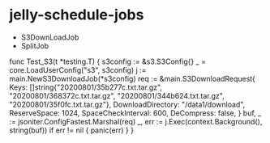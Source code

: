 # jelly-schedule-jobs

- S3DownLoadJob
- SplitJob





func Test_S3(t *testing.T) {
	s3config := &s3.S3Config{}
	_ = core.LoadUserConfig("s3", s3config)
	j := main.NewS3DownloadJob(*s3config)
	req := &main.S3DownloadRequest{
		Keys: []string{"20200801/35b277c.txt.tar.gz",
			"20200801/368372c.txt.tar.gz",
			"20200801/344b624.txt.tar.gz",
			"20200801/35f0fc.txt.tar.gz"},
		DownloadDirectory:  "/data1/download",
		ReserveSpace:       1024,
		SpaceCheckInterval: 600,
		DeCompress:         false,
	}
	buf, _ := jsoniter.ConfigFastest.Marshal(req)
	_, err := j.Exec(context.Background(), string(buf))
	if err != nil {
		panic(err)
	}
}